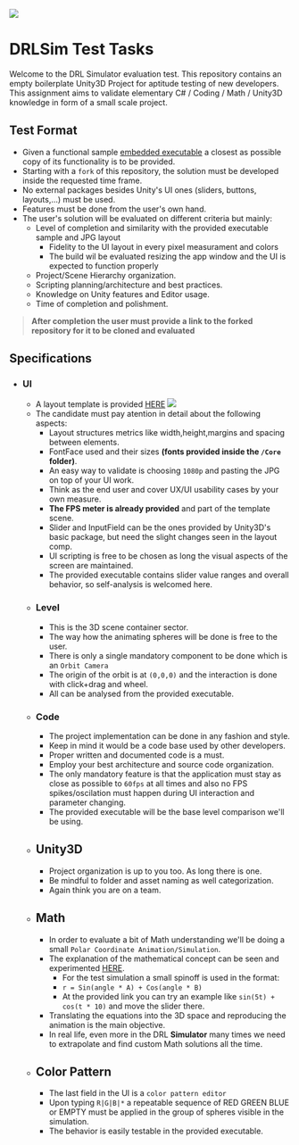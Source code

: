 ![](https://www.xboxone-hq.com/images/git/news/drl_sim_logo-600x338.jpg)
# DRLSim Test Tasks
  
Welcome to the DRL Simulator evaluation test.
This repository contains an empty boilerplate Unity3D Project for aptitude testing of new developers.
This assignment aims to validate elementary C# / Coding / Math / Unity3D knowledge in form of a small scale project.

## Test Format
 * Given a functional sample [embedded executable](https://github.com/thedroneracingleague/drlsim-test-tasks/raw/main/resources/build/drlsim-test-task-1-0-0.zip) a closest as possible copy of its functionality is to be provided.
 * Starting with a `fork` of this repository, the solution must be developed inside the requested time frame.
 * No external packages besides Unity's UI ones (sliders, buttons, layouts,...) must be used.
 * Features must be done from the user's own hand.
 * The user's solution will be evaluated on different criteria but mainly:
   * Level of completion and similarity with the provided executable sample and JPG layout
     * Fidelity to the UI layout in every pixel measurament and colors
     * The build wil be evaluated resizing the app window and the UI is expected to function properly
   * Project/Scene Hierarchy organization.
   * Scripting planning/architecture and best practices.
   * Knowledge on Unity features and Editor usage.
   * Time of completion and polishment.

> **After completion the user must provide a link to the forked repository for it to be cloned and evaluated**

## Specifications

* ### UI
  * A layout template is provided [HERE](https://github.com/thedroneracingleague/drlsim-test-tasks/tree/main/resources/ui)
  ![](https://github.com/thedroneracingleague/drlsim-test-tasks/raw/main/resources/ui/screen-dashboard.jpg)
  * The candidate must pay atention in detail about the following aspects:
    * Layout structures metrics like width,height,margins and spacing between elements.
    * FontFace used and their sizes **(fonts provided inside the `/Core` folder)**.
    * An easy way to validate is choosing `1080p` and pasting the JPG on top of your UI work.
    * Think as the end user and cover UX/UI usability cases by your own measure.
    * **The FPS meter is already provided** and part of the template scene.
    * Slider and InputField can be the ones provided by Unity3D's basic package, but need the slight changes seen in the layout comp.
    * UI scripting is free to be chosen as long the visual aspects of the screen are maintained.
    * The provided executable contains slider value ranges and overall behavior, so self-analysis is welcomed here.
  * ### Level
    * This is the 3D scene container sector.
    * The way how the animating spheres will be done is free to the user.
    * There is only a single mandatory component to be done which is an `Orbit Camera`
    * The origin of the orbit is at `(0,0,0)` and the interaction is done with click+drag and wheel.
    * All can be analysed from the provided executable.
  * ### Code
    * The project implementation can be done in any fashion and style.
    * Keep in mind it would be a code base used by other developers.
    * Proper written and documented code is a must.
    * Employ your best architecture and source code organization.
    * The only mandatory feature is that the application must stay as close as possible to `60fps` at all times and also no  FPS spikes/oscilation must happen during UI interaction and parameter changing.
    * The provided executable will be the base level comparison we'll be using.
  * ## Unity3D
    * Project organization is up to you too. As long there is one.
    * Be mindful to folder and asset naming as well categorization.
    * Again think you are on a team.
  * ## Math
    * In order to evaluate a bit of Math understanding we'll be doing a small `Polar Coordinate Animation/Simulation`.
    * The explanation of the mathematical concept can be seen and experimented [HERE](https://www.geogebra.org/m/upbPEhNK).
      * For the test simulation a small spinoff is used in the format:
      * `r = Sin(angle * A) + Cos(angle * B)`
      * At the provided link you can try an example like `sin(5t) + cos(t * 10)` and move the slider there.
    * Translating the equations into the 3D space and reproducing the animation is the main objective.
    * In real life, even more in the DRL **Simulator** many times we need to extrapolate and find custom Math solutions all the time.
  * ## Color Pattern
    * The last field in the UI is a `color pattern editor`
    * Upon typing `R|G|B|*` a repeatable sequence of RED GREEN BLUE or EMPTY must be applied in the group of spheres visible in the simulation.
    * The behavior is easily testable in the provided executable.
